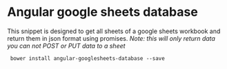 # Angular google sheets database
This snippet is designed to get all sheets of a google sheets workbook and return them in json format using promises.
*Note: this will only return data you can not POST or PUT data to a sheet*

``` bower install angular-googlesheets-database --save```